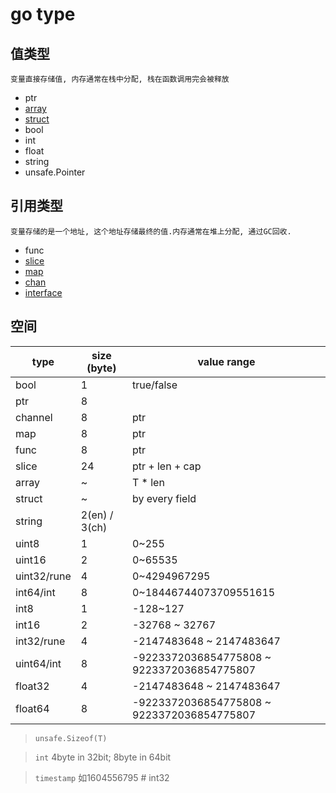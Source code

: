 # go type

## 值类型

    变量直接存储值, 内存通常在栈中分配, 栈在函数调用完会被释放

- ptr  
- [array](go-array.md)  
- [struct](go-struct.md)  
- bool  
- int
- float  
- string  
- unsafe.Pointer

## 引用类型

    变量存储的是一个地址, 这个地址存储最终的值.内存通常在堆上分配, 通过GC回收.

- func
- [slice](go-slice.md)  
- [map](go-map.md)  
- [chan](go-chan.md)  
- [interface](go-interface.md)

## 空间

| type        | size (byte)   | value range                                |
| ----------- | ------------- | ------------------------------------------ |
| bool        | 1             | true/false                                 |
| ptr         | 8             |
| channel     | 8             | ptr                                        |
| map         | 8             | ptr                                        |
| func        | 8             | ptr                                        |
| slice       | 24            | ptr + len + cap                            |
| array       | ~             | T * len                                    |
| struct      | ~             | by every field                             |
| string      | 2(en) / 3(ch) |                                            |
| uint8       | 1             | 0~255                                      |
| uint16      | 2             | 0~65535                                    |
| uint32/rune | 4             | 0~4294967295                               |
| int64/int   | 8             | 0~18446744073709551615                     |
| int8        | 1             | -128~127                                   |
| int16       | 2             | -32768 ~ 32767                             |
| int32/rune  | 4             | -2147483648 ~ 2147483647                   |
| uint64/int  | 8             | -9223372036854775808 ~ 9223372036854775807 |
| float32     | 4             | -2147483648 ~ 2147483647                   |
| float64     | 8             | -9223372036854775808 ~ 9223372036854775807 |

> `unsafe.Sizeof(T)`

> `int` 4byte in 32bit; 8byte in 64bit

> `timestamp` 如1604556795 # int32
